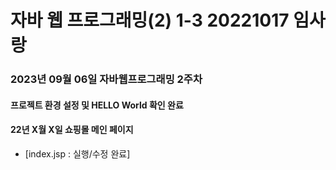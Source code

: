 # 자바 웹 프로그래밍(2) 1-3 20221017 임사랑

### 2023년 09월 06일 자바웹프로그래밍 2주차
#### 프로젝트 환경 설정 및 HELLO World 확인 완료
#### 22년 X월 X일 쇼핑몰 메인 페이지
* [index.jsp : 실행/수정 완료]